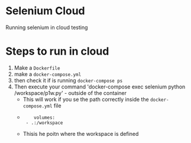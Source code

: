 # Selenium Cloud 

Running selenium in cloud testing

# Steps to run in cloud 

1. Make a `Dockerfile`
2. make a `docker-compose.yml`
3. then check it if is running `docker-compose ps`
4. Then execute your command 'docker-compose exec selenium python /workspace/p1w.py' - outside of the container  
   - This will work if you se the path correctly inside the `docker-compose.yml` file
   - ```docker
         volumes:
      - .:/workspace
     ```
    - Thisis he poitn where the workspace is defined